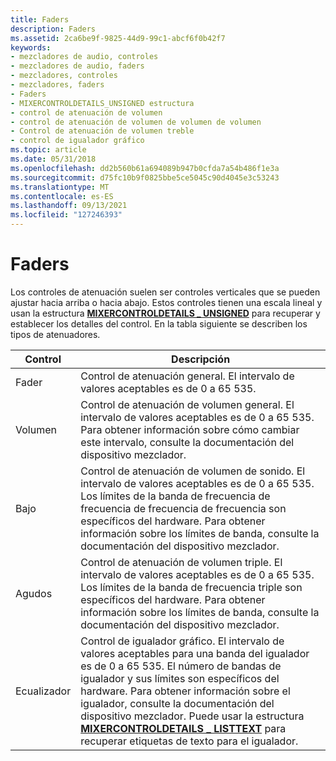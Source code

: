 ```yaml
---
title: Faders
description: Faders
ms.assetid: 2ca6be9f-9825-44d9-99c1-abcf6f0b42f7
keywords:
- mezcladores de audio, controles
- mezcladores de audio, faders
- mezcladores, controles
- mezcladores, faders
- Faders
- MIXERCONTROLDETAILS_UNSIGNED estructura
- control de atenuación de volumen
- control de atenuación de volumen de volumen de volumen
- Control de atenuación de volumen treble
- control de igualador gráfico
ms.topic: article
ms.date: 05/31/2018
ms.openlocfilehash: dd2b560b61a694089b947b0cfda7a54b486f1e3a
ms.sourcegitcommit: d75fc10b9f0825bbe5ce5045c90d4045e3c53243
ms.translationtype: MT
ms.contentlocale: es-ES
ms.lasthandoff: 09/13/2021
ms.locfileid: "127246393"
---
```

# <a name="faders"></a>Faders

Los controles de atenuación suelen ser controles verticales que se pueden ajustar hacia arriba o hacia abajo. Estos controles tienen una escala lineal y usan la estructura [**MIXERCONTROLDETAILS \_ UNSIGNED**](/previous-versions//dd757298(v=vs.85)) para recuperar y establecer los detalles del control. En la tabla siguiente se describen los tipos de atenuadores.



| Control   | Descripción                                                                                                                                                                                                                                                                                                                                                                                                     |
|-----------|-----------------------------------------------------------------------------------------------------------------------------------------------------------------------------------------------------------------------------------------------------------------------------------------------------------------------------------------------------------------------------------------------------------------|
| Fader     | Control de atenuación general. El intervalo de valores aceptables es de 0 a 65 535.                                                                                                                                                                                                                                                                                                                                       |
| Volumen    | Control de atenuación de volumen general. El intervalo de valores aceptables es de 0 a 65 535. Para obtener información sobre cómo cambiar este intervalo, consulte la documentación del dispositivo mezclador.                                                                                                                                                                                                                                        |
| Bajo      | Control de atenuación de volumen de sonido. El intervalo de valores aceptables es de 0 a 65 535. Los límites de la banda de frecuencia de frecuencia de frecuencia de frecuencia son específicos del hardware. Para obtener información sobre los límites de banda, consulte la documentación del dispositivo mezclador.                                                                                                                                                                                      |
| Agudos    | Control de atenuación de volumen triple. El intervalo de valores aceptables es de 0 a 65 535. Los límites de la banda de frecuencia triple son específicos del hardware. Para obtener información sobre los límites de banda, consulte la documentación del dispositivo mezclador.                                                                                                                                                                              |
| Ecualizador | Control de igualador gráfico. El intervalo de valores aceptables para una banda del igualador es de 0 a 65 535. El número de bandas de igualador y sus límites son específicos del hardware. Para obtener información sobre el igualador, consulte la documentación del dispositivo mezclador. Puede usar la estructura [**MIXERCONTROLDETAILS \_ LISTTEXT**](/previous-versions//dd757296(v=vs.85)) para recuperar etiquetas de texto para el igualador. |



 

 

 